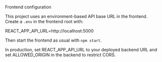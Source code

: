 Frontend configuration

This project uses an environment-based API base URL in the frontend. Create a `.env` in the frontend root with:

REACT_APP_API_URL=http://localhost:5000

Then start the frontend as usual with `npm start`.

In production, set REACT_APP_API_URL to your deployed backend URL and set ALLOWED_ORIGIN in the backend to restrict CORS.
